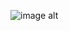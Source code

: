 ![image alt](https://external-media.spacehey.net/media/sCF9ocDGoubVcYpcq9QeH0nkgrCf4pavfKkXTfRy-cZU=/https://i.postimg.cc/jqM1cTv3/IMG-0816.png)
